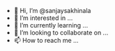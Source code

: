 - 👋 Hi, I’m @sanjaysakhinala
- 👀 I’m interested in ...
- 🌱 I’m currently learning ...
- 💞️ I’m looking to collaborate on ...
- 📫 How to reach me ...

<!---
sanjaysakhinala/sanjaysakhinala is a ✨ special ✨ repository because its `README.md` (this file) appears on your GitHub profile.
You can click the Preview link to take a look at your changes.
--->
